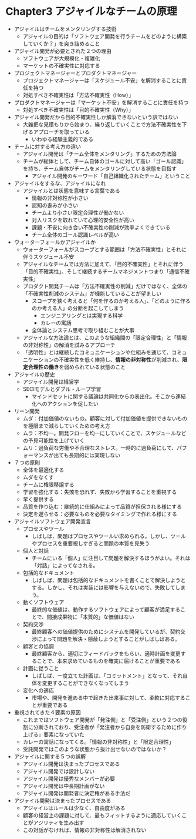 # Chapter3 アジャイルなチームの原理
- アジャイルはチームをメンタリングする技術
  - アジャイルの目的は「ソフトウェア開発を行うチームをどのように構築していくか？」を突き詰めること
- アジャイル開発が必要とされた２つの理由
  - ソフトウェアが大規模化・複雑化
  - マーケットの不確実性に対応する
- プロジェクトマネージャーとプロダクトマネージャー
  - プロジェクトマネージャーは「スケジュール不安」を解消することに責任を持つ
  - 対処すべき不確実性は「方法不確実性（How）」
- プロダクトマネージャーは「マーケット不安」を解消することに責任を持つ
  - 対処すべき不確実性は「目的不確実性（Why）」
- アジャイル開発だから目的不確実性しか解消できないという訳ではない
  - 大雑把な見積もりから始まり、繰り返していくことで方法不確実性を下げるアプローチを取っている
    - いわゆる経験主義的である
- チームに対する考え方の違い
  - アジャイル開発は「チーム全体をメンタリング」するための方法論
  - チームが総体として、チーム自体のゴールに対して高い「ゴール認識」を持ち、チーム自体がチームをメンタリングしている状態を目指す
    - アジャイル開発のキーワード「自己組織化されたチーム」ということ
- アジャイルをするな、アジャイルになれ
  - アジャイルとは状態を意味する言葉である
    - 情報の非対称性が小さい
    - 認知の歪みが小さい
    - チームより小さい限定合理性が働かない
    - 対人リスクを取れていて心理的安全性が高い
    - 課題・不安に向き合い不確実性の削減が効率よくできている
    - チーム全体のゴール認識レベルが高い
- ウォーターフォールかアジャイルか
  - ウォーターフォールがスコープとする範囲は「方法不確実性」とそれに伴うスケジュール不安
  - アジャイルなチームでは方法に加えて、「目的不確実性」とそれに伴う「目的不確実性」、そして継続するチームマネジメントつまり「通信不確実性」
  - プロダクト開発チームは「方法不確実性の削減」だけではなく、全体の「不確実性削減のシステム」が機能していることが望ましい
    - スコープを狭く考えると「何を作るのか考える人」、「どのように作るのか考える人」の分断を起こしてしまう
      - エンジニアリングとは実現する科学
      - カレーの寓話
    - 全体論とシステム思考で取り組むことが大事
  - アジャイルな方法論とは、このような組織間の「限定合理性」と「情報の非対称性」の解消を試みるアプローチ
  - 「透明性」とは継続したコミュニケーションや仕組みを通じて、コミュニケーションの不確実性を低く維持し、**情報の非対称性**が削減され、**限定合理性の働き**を弱められている状態のこと
- アジャイルの歴史
  - アジャイル開発は経営学
  - SECIモデルとダブル・ループ学習
    - マインドセットに関する議論は共同化からの表出化。そこから連結化へのアクションを促したい
- リーン開発
  - ムダ：付加価値のないもの。顧客に対して付加価値を提供できないものを極限まで減らしていくための考え方
  - ムラ：不均一。開発フローを均一にしていくことで、スケジュールなどの予見可能性を上げていく
  - ムリ：過負荷な労働や不合理なストレス。一時的に過負荷にして、パフォーマンスが出ても長期的には実現しない
- ７つの原則
  - 全体を最適化する
  - ムダをなくす
  - チームに権限移譲する
  - 学習を強化する：失敗を恐れず、失敗から学習することを重視する
  - 早く提供する
  - 品質を作り込む：継続的に仕組みによって品質が担保される様にする
  - 決定を遅らせる：必要なものを必要なタイミングで作れる様にする
- アジャイルソフトウェア開発宣言
  - プロセスやツール
    - しばしば、問題はプロセスやツールい求められる。しかし、ツールやプロセスを重要視しすぎると問題の本質を見失う
  - 個人と対話
    - チームにいる「個人」に注目して問題を解決するほうがよい。それは「対話」によってなされる。
  - 包括的なドキュメント
    - しばしば、問題は包括的なドキュメントを書くことで解決しようとする。しかし、それは実装には影響を与えないので、失敗してしまう。
  - 動くソフトウェア
    - 最終的な価値は、動作するソフトウェアによって顧客が満足することで、間接成果物に「本質的」な価値はない
  - 契約交渉
    - 最終顧客への価値提供のためにシステムを開発しているが、契約交渉によって問題を解決・隠蔽しようとすることがしばしばある。
  - 顧客との協調
    - 最終顧客から、適切にフィードバックをもらい、適時計画を変更することで、本来求めているものを確実に届けることが重要である
  - 計画に従うこと
    - しばしば、一度立てた計画は、「コミットメント」となって、それ自体を変更することができなくなってしまう
  - 変化への適応
    - 市場や、開発を進める中で起きた出来事に対して、柔軟に対応することが重要である
- 重視されてきた４要素の原因
  - これまではソフトウェア開発が「発注側」と「受注側」という２つの役割に分断されており、受注者が「発注者から自身を防衛するために作り上げる」要素になっていた
  - カレーの寓話になってくる。「情報の非対称性」と「限定合理性」
  - 受託開発ではこのような状態から抜け出せないのではないか？
- アジャイルに関する５つの誤解
  - アジャイル開発は決まったプロセスである
  - アジャイル開発では設計しない
  - アジャイル開発は優秀なメンバーが必要
  - アジャイル開発は中長期計画がない
  - アジャイル開発は開発者に決定権がある手法だ
- アジャイル開発は決まったプロセスである
  - アジャイルはルールは少なく、自由度がある 
  - 顧客の経営上の課題に対して、最もフィットするように適応していくことがアジリティを生み出す
  - この対話がなければ、情報の非対称性は解消されない

